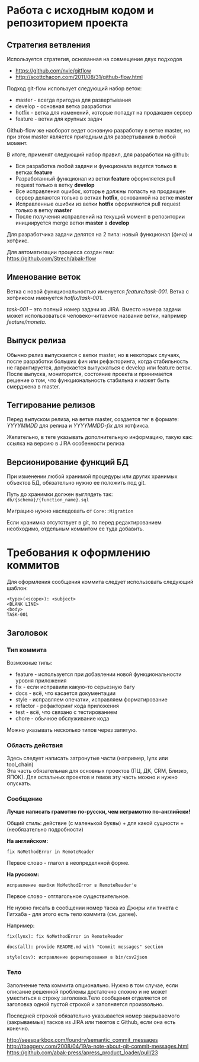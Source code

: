 # Работа с исходным кодом и репозиторием проекта

## Стратегия ветвления 

Используется стратегия, основанная на совмещение двух подходов
- https://github.com/nvie/gitflow
- http://scottchacon.com/2011/08/31/github-flow.html

Подход git-flow использует следующий набор веток:
- master - всегда пригодна для развертывания
- develop - основная ветка разработки
- hotfix - ветка для изменений, которые попадут на продакшен сервер
- feature - ветки для крупных задач

Github-flow же наоборот ведет основную разработку в ветке master, но при этом master является пригодным для развертывания в любой момент.

В итоге, применят следующий набор правил, для разработки на github:
- Вся разработка любой задачи и функционала ведется только в ветках **feature**
- Разработанный функционал из ветки **feature** оформляется pull request только в ветку **develop**
- Все исправления ошибок, которые должны попасть на продакшен сервер делаются только в ветках **hotfix**, основанной на ветке **master**
- Исправленные ошибки из ветки **hotfix** оформляются pull request только в ветку **master**
- После получения исправлений на текущий момент в репозитории инициируется merge ветки **master** в **develop**

Для разработчика задачи делятся на 2 типа: новый функционал (фича) и хотфикс.

Для автоматизации процесса создан гем: https://github.com/Strech/abak-flow


## Именование веток

Ветка с новой функциональностью именуется *feature/task-001*.
Ветка с хотфиксом именуется *hotfix/task-001*.

*task-001* – это полный номер задачи из JIRA.
Вместо номера задачи может использоваться человеко-читаемое название ветки, например *feature/moneta*.


## Выпуск релиза

Обычно релиз выпускается с ветки master, но в некоторых случаях, после разработки больших фич или рефакторинга, когда стабильность не гарантируется, допускается выпускаться с develop или feature веток. После выпуска, мониторится, состояние проекта и принимается решение о том, что функциональность стабильна и может быть смерджена в master.


## Теггирование релизов

Перед выпуском релиза, на ветке master, создается тег в формате: *YYYYMMDD* для релиза и *YYYYMMDD-fix* для хотфикса.

Желательно, в теге указывать дополнительную информацию, такую как: 
ссылка на версию в JIRA
особенности релиза


## Версионирование функций БД

При изменении любой хранимой процедуры или других хранимых объектов БД, обязательно нужно ее положить под git.

Путь до хранимки должен выглядеть так: `db/{schema}/{function_name}.sql`

Миграцию нужно наследовать от `Core::Migration`

Если хранимка отсутствует в git, то перед редактированием необходимо, отдельным коммитом ее туда добавить.



# Требования к оформлению коммитов

Для оформления сообщения коммита следует использовать следующий шаблон:
```
<type>(<scope>): <subject>
<BLANK LINE>
<body>
TASK-001
```

## Заголовок
### Тип коммита
Возможные типы:
- feature - используется при добавлении новой функциональности уровня приложения
- fix - если исправили какую-то серьезную багу
- docs - всё, что касается документации
- style - исправляем опечатки, исправляем форматирование
- refactor - рефакторинг кода приложения
- test - всё, что связано с тестированием
- chore - обычное обслуживание кода

Можно указывать несколько типов через запятую.

### Область действия
Здесь следует написать затронутые части (например, lynx или tool_chain)  
Эта часть обязательная для основных проектов (ПЦ, ДК, CRM, Близко, ЯПОК).
Для остальных проектов и гемов эту часть можно и нужно опускать.

### Сообщение

**Лучше написать грамотно по-русски, чем неграмотно по-английски!**

Общий стиль:
действие (с маленькой буквы) + для какой сущности + (необязательно подробности)

**На английском:**

`fix NoMethodError in RemoteReader`

Первое слово - глагол в неопределнной форме.

**На русском:**

`исправление ошибки NoMethodError в RemoteReader'е`

Первое слово - отглагольное существительное.

Не нужно писать в сообщении номер таска из Джиры или тикета с Гитхаба - для этого есть тело коммита (см. далее).

Например:

`fix(lynx): fix NoMethodError in RemoteReader`

`docs(all): provide README.md with "Commit messages" section`

`style(csv): исправление форматирования в bin/csv2json`

### Тело
Заполнение тела коммита опционально. Нужно в том случае, если описание решенной проблемы достаточно сложно и не может уместиться в строку заголовка.Тело сообщения отделяется от заголовка одной пустой строкой и заполняется произвольно.


Последней строкой обязательно указывается номер закрываемого (закрываемых) тасков из JIRA или тикетов с Github, если она есть конечно.

http://seesparkbox.com/foundry/semantic_commit_messages  
http://tbaggery.com/2008/04/19/a-note-about-git-commit-messages.html  
https://github.com/abak-press/apress_product_loader/pull/23
